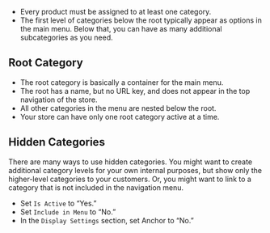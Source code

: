 - Every product must be assigned to at least one category.
- The first level of categories below the root typically appear as options in the main menu. Below that, you can have as many additional subcategories as you need.

## Root Category
- The root category is basically a container for the main menu.
- The root has a name, but no URL key, and does not appear in the top navigation of the store.
- All other categories in the menu are nested below the root.
- Your store can have only one root category active at a time.

## Hidden Categories
There are many ways to use hidden categories. You might want to create additional category levels for your own internal purposes, but show only the higher-level categories to your customers. Or, you might want to link to a category that is not included in the navigation menu.  
- Set `Is Active` to “Yes.”
- Set `Include in Menu` to “No.”
- In the `Display Settings` section, set Anchor to “No.”
